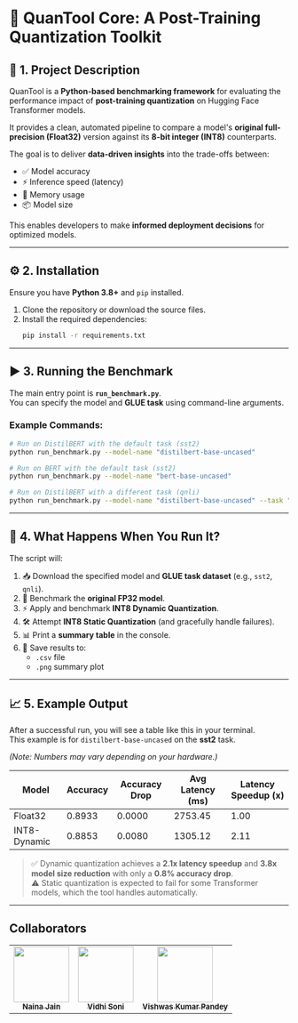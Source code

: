 # 🚀 QuanTool Core: A Post-Training Quantization Toolkit

## 📌 1. Project Description
QuanTool is a **Python-based benchmarking framework** for evaluating the performance impact of **post-training quantization** on Hugging Face Transformer models.

It provides a clean, automated pipeline to compare a model's **original full-precision (Float32)** version against its **8-bit integer (INT8)** counterparts.

The goal is to deliver **data-driven insights** into the trade-offs between:

- ✅ Model accuracy  
- ⚡ Inference speed (latency)  
- 💾 Memory usage  
- 📦 Model size  

This enables developers to make **informed deployment decisions** for optimized models.

---

## ⚙️ 2. Installation
Ensure you have **Python 3.8+** and `pip` installed.

1. Clone the repository or download the source files.  
2. Install the required dependencies:
   ```bash
   pip install -r requirements.txt
   ```

---

## ▶️ 3. Running the Benchmark
The main entry point is **`run_benchmark.py`**.  
You can specify the model and **GLUE task** using command-line arguments.

### Example Commands:
```bash
# Run on DistilBERT with the default task (sst2)
python run_benchmark.py --model-name "distilbert-base-uncased"

# Run on BERT with the default task (sst2)
python run_benchmark.py --model-name "bert-base-uncased"

# Run on DistilBERT with a different task (qnli)
python run_benchmark.py --model-name "distilbert-base-uncased" --task "qnli"
```

---

## 🔄 4. What Happens When You Run It?
The script will:

1. 📥 Download the specified model and **GLUE task dataset** (e.g., `sst2`, `qnli`).  
2. 🧪 Benchmark the **original FP32 model**.  
3. ⚡ Apply and benchmark **INT8 Dynamic Quantization**.  
4. 🛠️ Attempt **INT8 Static Quantization** (and gracefully handle failures).  
5. 📊 Print a **summary table** in the console.  
6. 💾 Save results to:  
   - `.csv` file  
   - `.png` summary plot  

---

## 📈 5. Example Output
After a successful run, you will see a table like this in your terminal.  
This example is for `distilbert-base-uncased` on the **sst2** task.  

*(Note: Numbers may vary depending on your hardware.)*

| Model        | Accuracy | Accuracy Drop | Avg Latency (ms) | Latency Speedup (x) |
|--------------|----------|---------------|------------------|----------------------|
| Float32      | 0.8933   | 0.0000        | 2753.45          | 1.00                 |
| INT8-Dynamic | 0.8853   | 0.0080        | 1305.12          | 2.11                 |

> ✅ Dynamic quantization achieves a **2.1x latency speedup** and **3.8x model size reduction** with only a **0.8% accuracy drop**.  
> ⚠️ Static quantization is expected to fail for some Transformer models, which the tool handles automatically.  
---

## Collaborators

<table>
  <tr>
    <td align="center"><a href="https://github.com/Naina2308"><img src="https://avatars.githubusercontent.com/Naina2308" width="100px;" alt=""/><br /><sub><b>Naina Jain</b></sub></a></td>
    <td align="center"><a href="https://github.com/Vvidhuu"><img src="https://avatars.githubusercontent.com/Vvidhuu" width="100px;" alt=""/><br /><sub><b>Vidhi Soni</b></sub></a></td>
    <td align="center"><a href="https://github.com/vishwasbhairab"><img src="https://avatars.githubusercontent.com/vishwasbhairab" width="100px;" alt=""/><br /><sub><b>Vishwas Kumar Pandey</b></sub></a></td>
  </tr>
</table>

